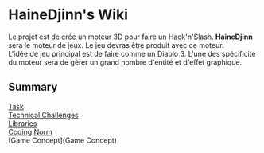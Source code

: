 # HaineDjinn's Wiki
Le projet est de crée un moteur 3D pour faire un Hack'n'Slash. **HaineDjinn** sera le moteur de jeux. Le jeu devras être produit avec ce moteur.  
L'idée de jeu principal est de faire comme un Diablo 3. L'une des spécificité du moteur sera de gérer un grand nombre d'entité et d'effet graphique.

## Summary  
[Task](Task)  
[Technical Challenges](Challenges)  
[Libraries](Libraries)  
[Coding Norm](Norm)  
[Game Concept](Game Concept)